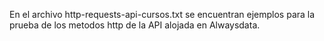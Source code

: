 En el archivo http-requests-api-cursos.txt se encuentran ejemplos para la prueba de los metodos http de la API alojada en Alwaysdata.
